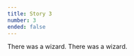 ```yaml
---
title: Story 3
number: 3
ended: false
---
```


<story-part username="3156076553" image=""><span>There was a wizard.</span></story-part>
<story-part username="3156076553" image=""><span>There was a wizard.</span></story-part>
